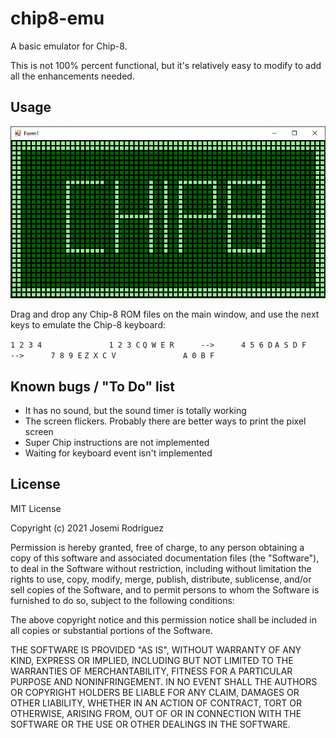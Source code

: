 # chip8-emu
 A basic emulator for Chip-8.

This is not 100% percent functional, but it's relatively easy to modify to add all the enhancements needed.



## Usage

![Main window of chip9-emu](capture.png)

Drag and drop any Chip-8 ROM files on the main window, and use the next keys to emulate the Chip-8 keyboard:

`` 1 2 3 4				 1 2 3 C ``
`` Q W E R	 	-->		 4 5 6 D ``
`` A S D F	 	-->		 7 8 9 E ``
`` Z X C V				 A 0 B F ``



##  Known bugs / "To Do" list

- It has no sound, but the sound timer is totally working
- The screen flickers. Probably there are better ways to print the pixel screen
- Super Chip instructions are not implemented
- Waiting for keyboard event isn't implemented



## License

MIT License

Copyright (c) 2021 Josemi Rodríguez

Permission is hereby granted, free of charge, to any person obtaining a copy
of this software and associated documentation files (the "Software"), to deal
in the Software without restriction, including without limitation the rights
to use, copy, modify, merge, publish, distribute, sublicense, and/or sell
copies of the Software, and to permit persons to whom the Software is
furnished to do so, subject to the following conditions:

The above copyright notice and this permission notice shall be included in all
copies or substantial portions of the Software.

THE SOFTWARE IS PROVIDED "AS IS", WITHOUT WARRANTY OF ANY KIND, EXPRESS OR
IMPLIED, INCLUDING BUT NOT LIMITED TO THE WARRANTIES OF MERCHANTABILITY,
FITNESS FOR A PARTICULAR PURPOSE AND NONINFRINGEMENT. IN NO EVENT SHALL THE
AUTHORS OR COPYRIGHT HOLDERS BE LIABLE FOR ANY CLAIM, DAMAGES OR OTHER
LIABILITY, WHETHER IN AN ACTION OF CONTRACT, TORT OR OTHERWISE, ARISING FROM,
OUT OF OR IN CONNECTION WITH THE SOFTWARE OR THE USE OR OTHER DEALINGS IN THE
SOFTWARE.
